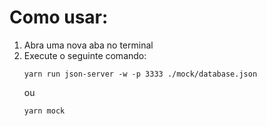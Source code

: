 # Como usar:

1. Abra uma nova aba no terminal
2. Execute o seguinte comando:
   ```
   yarn run json-server -w -p 3333 ./mock/database.json
   ```
   ou
   ```
   yarn mock
   ```
